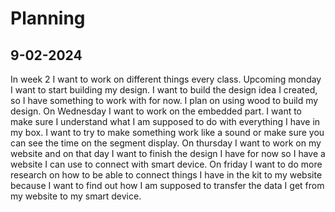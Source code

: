 # Planning

## 9-02-2024
In week 2 I want to work on different things every class. Upcoming monday I want to start building my design. I want to
build the design idea I created, so I have something to work with for now. I plan on using wood to build my design.
On Wednesday I want to work on the embedded part. I want to make sure I understand what I am supposed to do with 
everything I have in my box. I want to try to make something work like a sound or make sure you can see the time on the 
segment display. On thursday I want to work on my website and on that day I want to finish the design I have for now 
so I have a website I can use to connect with smart device. On friday I want to do more research on how to be able to 
connect things I have in the kit to my website because I want to find out how I am supposed to transfer the data I get 
from my website to my smart device. 
















